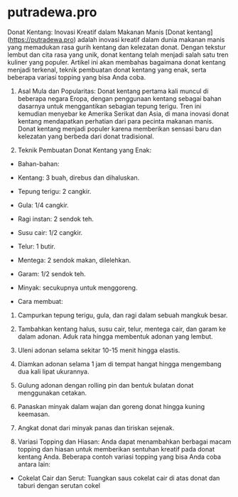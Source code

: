 # putradewa.pro
Donat Kentang: Inovasi Kreatif dalam Makanan Manis
[Donat kentang] (https://putradewa.pro) adalah inovasi kreatif dalam dunia makanan manis yang memadukan rasa gurih kentang dan kelezatan donat. Dengan tekstur lembut dan cita rasa yang unik, donat kentang telah menjadi salah satu tren kuliner yang populer. Artikel ini akan membahas bagaimana donat kentang menjadi terkenal, teknik pembuatan donat kentang yang enak, serta beberapa variasi topping yang bisa Anda coba.

1. Asal Mula dan Popularitas:
Donat kentang pertama kali muncul di beberapa negara Eropa, dengan penggunaan kentang sebagai bahan dasarnya untuk menggantikan sebagian tepung terigu. Tren ini kemudian menyebar ke Amerika Serikat dan Asia, di mana inovasi donat kentang mendapatkan perhatian dari para pecinta makanan manis. Donat kentang menjadi populer karena memberikan sensasi baru dan kelezatan yang berbeda dari donat tradisional.

2. Teknik Pembuatan Donat Kentang yang Enak:
- Bahan-bahan:
- Kentang: 3 buah, direbus dan dihaluskan.
- Tepung terigu: 2 cangkir.
- Gula: 1/4 cangkir.
- Ragi instan: 2 sendok teh.
- Susu cair: 1/2 cangkir.
- Telur: 1 butir.
- Mentega: 2 sendok makan, dilelehkan.
- Garam: 1/2 sendok teh.
- Minyak: secukupnya untuk menggoreng.

- Cara membuat:
1. Campurkan tepung terigu, gula, dan ragi dalam sebuah mangkuk besar.
2. Tambahkan kentang halus, susu cair, telur, mentega cair, dan garam ke dalam adonan. Aduk rata hingga membentuk adonan yang lembut.
3. Uleni adonan selama sekitar 10-15 menit hingga elastis.
4. Diamkan adonan selama 1 jam di tempat hangat hingga mengembang dua kali lipat ukurannya.
5. Gulung adonan dengan rolling pin dan bentuk bulatan donat menggunakan cetakan.
6. Panaskan minyak dalam wajan dan goreng donat hingga kuning keemasan.
7. Angkat donat dari minyak panas dan tiriskan sejenak.

3. Variasi Topping dan Hiasan:
Anda dapat menambahkan berbagai macam topping dan hiasan untuk memberikan sentuhan kreatif pada donat kentang Anda. Beberapa contoh variasi topping yang bisa Anda coba antara lain:
- Cokelat Cair dan Serut: Tuangkan saus cokelat cair di atas donat dan taburi dengan serutan cokel
<meta name="google-site-verification" content="yeEnLAYnOS72zcqo1DSc_U36ltvzns0lYsi6MKK14aA" />
